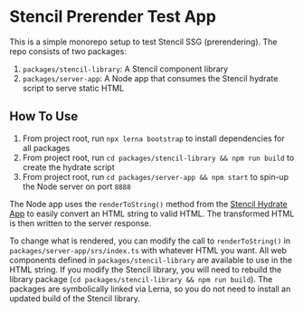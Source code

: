 # Stencil Prerender Test App

This is a simple monorepo setup to test Stencil SSG (prerendering). The repo consists of two packages:

1. `packages/stencil-library`: A Stencil component library
2. `packages/server-app`: A Node app that consumes the Stencil hydrate script to serve static HTML

## How To Use

1. From project root, run `npx lerna bootstrap` to install dependencies for all packages
2. From project root, run `cd packages/stencil-library && npm run build` to create the hydrate script
3. From project root, run `cd packages/server-app && npm start` to spin-up the Node server on port `8888`

The Node app uses the `renderToString()` method from the [Stencil Hydrate App](https://stenciljs.com/docs/hydrate-app#rendertostring) to
easily convert an HTML string to valid HTML. The transformed HTML is then written to the server response.

To change what is rendered, you can modify the call to `renderToString()` in `packages/server-app/srs/index.ts` with whatever HTML you want. All
web components defined in `packages/stencil-library` are available to use in the HTML string. If you modify the Stencil library, you will
need to rebuild the library package (`cd packages/stencil-library && npm run build`). The packages are symbolically linked via Lerna, so you
do not need to install an updated build of the Stencil library.
